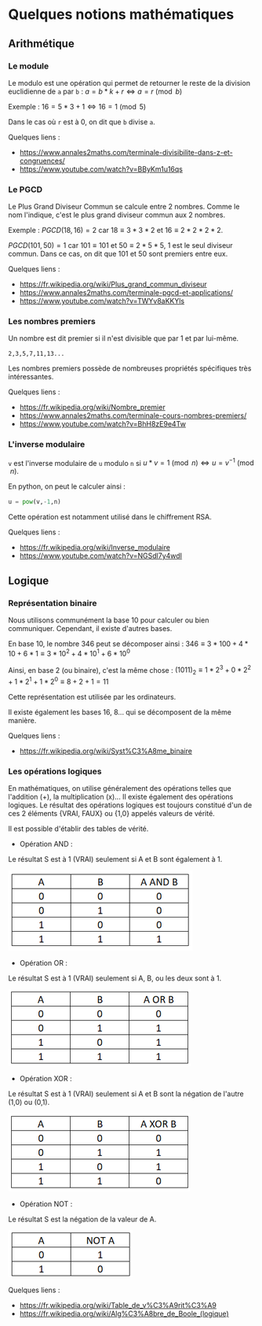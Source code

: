 # Quelques notions mathématiques

## Arithmétique
### Le module
Le modulo est une opération qui permet de retourner le reste de la division euclidienne de `a` par `b` :
$a = b*k + r \Leftrightarrow a = r \pmod b$

Exemple : $16 = 5*3 + 1 \Leftrightarrow 16 = 1 \pmod 5$

Dans le cas où `r` est à 0, on dit que `b` divise `a`.

Quelques liens :
- https://www.annales2maths.com/terminale-divisibilite-dans-z-et-congruences/
- https://www.youtube.com/watch?v=BByKm1u16qs 

### Le PGCD
Le Plus Grand Diviseur Commun se calcule entre 2 nombres. Comme le nom l'indique, c'est le plus grand diviseur commun aux 2 nombres. 

Exemple : $PGCD(18,16) = 2$ car $18 \equiv 3*3*2$ et $16 \equiv 2*2*2*2$.

$PGCD(101,50) = 1$ car $101 \equiv 101$ et $50 \equiv 2*5*5$, 1 est le seul diviseur commun. Dans ce cas, on dit que 101 et 50 sont premiers entre eux.

Quelques liens :
- https://fr.wikipedia.org/wiki/Plus_grand_commun_diviseur
- https://www.annales2maths.com/terminale-pgcd-et-applications/
- https://www.youtube.com/watch?v=TWYv8aKKYls

### Les nombres premiers
Un nombre est dit premier si il n'est divisible que par 1 et par lui-même.
```
2,3,5,7,11,13...
```
Les nombres premiers possède de nombreuses propriétés spécifiques très intéressantes.

Quelques liens :
- https://fr.wikipedia.org/wiki/Nombre_premier
- https://www.annales2maths.com/terminale-cours-nombres-premiers/
- https://www.youtube.com/watch?v=BhH8zE9e4Tw 

### L'inverse modulaire
`v` est l'inverse modulaire de `u` modulo `n` si $u*v = 1 \pmod n \Leftrightarrow u = v^{-1} \pmod n$.

En python, on peut le calculer ainsi :
```py
u = pow(v,-1,n)
```
Cette opération est notamment utilisé dans le chiffrement RSA.

Quelques liens : 
- https://fr.wikipedia.org/wiki/Inverse_modulaire
- https://www.youtube.com/watch?v=NGSdl7y4wdI

## Logique
### Représentation binaire
Nous utilisons communément la base 10 pour calculer ou bien communiquer. Cependant, il existe d'autres bases.

En base 10, le nombre 346 peut se décomposer ainsi : 
$346 \equiv 3*100 + 4*10 + 6*1 \equiv 3*10^2 + 4*10^1 + 6*10^0$

Ainsi, en base 2 (ou binaire), c'est la même chose : 
$(1011)_2 \equiv 1*2^3 + 0*2^2 + 1*2^1 + 1*2^0 \equiv 8 + 2 + 1 = 11$

Cette représentation est utilisée par les ordinateurs.

Il existe également les bases 16, 8... qui se décomposent de la même manière.

Quelques liens :
- https://fr.wikipedia.org/wiki/Syst%C3%A8me_binaire

### Les opérations logiques

En mathématiques, on utilise généralement des opérations telles que l'addition (+), la multiplication (x)... Il existe également des opérations logiques. Le résultat des opérations logiques est toujours constitué d'un de ces 2 éléments {VRAI, FAUX} ou {1,0} appelés valeurs de vérité.

Il est possible d'établir des tables de vérité.

- Opération AND :

Le résultat S est à 1 (VRAI) seulement si A et B sont également à 1.

![Alt text](image-3.png)
- Opération OR :

Le résultat S est à 1 (VRAI) seulement si A, B, ou les deux sont à 1.

![Alt text](image-4.png)
- Opération XOR :

Le résultat S est à 1 (VRAI) seulement si A et B sont la négation de l'autre (1,0) ou (0,1).

![Alt text](image-5.png)
- Opération NOT :

Le résultat S est la négation de la valeur de A.

![Alt text](image-6.png)

Quelques liens :
- https://fr.wikipedia.org/wiki/Table_de_v%C3%A9rit%C3%A9
- https://fr.wikipedia.org/wiki/Alg%C3%A8bre_de_Boole_(logique)